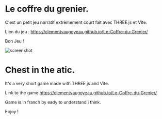 # Le coffre du grenier.

C'est un petit jeu narratif extrêmement court fait avec THREE.js et Vite.

Lien du jeu : https://clementvaugoyeau.github.io/Le-Coffre-du-Grenier/

Bon Jeu !

![screenshot]([\assets\readme-picture.jpg?raw=true](https://github.com/ClementVaugoyeau/Le-Coffre-du-Grenier/blob/master/assets/readme-picture.jpg) "readme-picture.jp")

 # Chest in the atic.

It's a very short game made with THREE.js and Vite.

Link to the game https://clementvaugoyeau.github.io/Le-Coffre-du-Grenier/

Game is in franch by eady to understand i think.

Enjoy !
